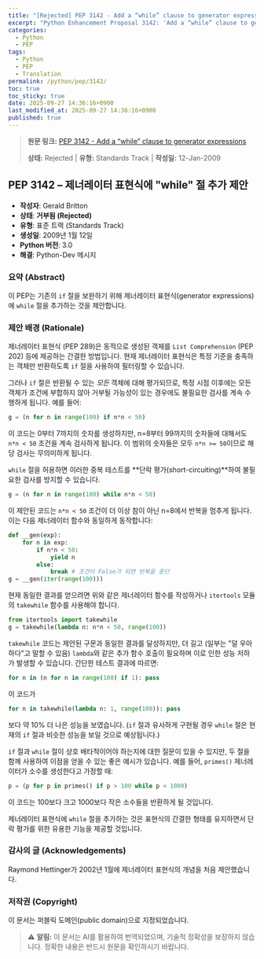 ```yaml
---
title: "[Rejected] PEP 3142 - Add a “while” clause to generator expressions"
excerpt: "Python Enhancement Proposal 3142: 'Add a “while” clause to generator expressions'에 대한 한국어 번역입니다."
categories:
  - Python
  - PEP
tags:
  - Python
  - PEP
  - Translation
permalink: /python/pep/3142/
toc: true
toc_sticky: true
date: 2025-09-27 14:36:16+0900
last_modified_at: 2025-09-27 14:36:16+0900
published: true
---
```

> **원문 링크:** [PEP 3142 - Add a “while” clause to generator expressions](https://peps.python.org/pep-3142/)
>
> **상태:** Rejected | **유형:** Standards Track | **작성일:** 12-Jan-2009

## PEP 3142 – 제너레이터 표현식에 "while" 절 추가 제안

*   **작성자**: Gerald Britton
*   **상태**: **거부됨 (Rejected)**
*   **유형**: 표준 트랙 (Standards Track)
*   **생성일**: 2009년 1월 12일
*   **Python 버전**: 3.0
*   **해결**: Python-Dev 메시지

### 요약 (Abstract)

이 PEP는 기존의 `if` 절을 보완하기 위해 제너레이터 표현식(generator expressions)에 `while` 절을 추가하는 것을 제안합니다.

### 제안 배경 (Rationale)

제너레이터 표현식 (PEP 289)은 동적으로 생성된 객체를 `List Comprehension` (PEP 202) 등에 제공하는 간결한 방법입니다. 현재 제너레이터 표현식은 특정 기준을 충족하는 객체만 반환하도록 `if` 절을 사용하여 필터링할 수 있습니다.

그러나 `if` 절은 반환될 수 있는 *모든* 객체에 대해 평가되므로, 특정 시점 이후에는 모든 객체가 조건에 부합하지 않아 거부될 가능성이 있는 경우에도 불필요한 검사를 계속 수행하게 됩니다. 예를 들어:

```python
g = (n for n in range(100) if n*n < 50)
```

이 코드는 0부터 7까지의 숫자를 생성하지만, n=8부터 99까지의 숫자들에 대해서도 `n*n < 50` 조건을 계속 검사하게 됩니다. 이 범위의 숫자들은 모두 `n*n >= 50`이므로 해당 검사는 무의미하게 됩니다.

`while` 절을 허용하면 이러한 중복 테스트를 **단락 평가(short-circuiting)**하여 불필요한 검사를 방지할 수 있습니다.

```python
g = (n for n in range(100) while n*n < 50)
```

이 제안된 코드는 `n*n < 50` 조건이 더 이상 참이 아닌 n=8에서 반복을 멈추게 됩니다. 이는 다음 제너레이터 함수와 동일하게 동작합니다:

```python
def __gen(exp):
    for n in exp:
        if n*n < 50:
            yield n
        else:
            break # 조건이 False가 되면 반복을 중단
g = __gen(iter(range(100)))
```

현재 동일한 결과를 얻으려면 위와 같은 제너레이터 함수를 작성하거나 `itertools` 모듈의 `takewhile` 함수를 사용해야 합니다.

```python
from itertools import takewhile
g = takewhile(lambda n: n*n < 50, range(100))
```

`takewhile` 코드는 제안된 구문과 동일한 결과를 달성하지만, 더 길고 (일부는 "덜 우아하다"고 말할 수 있음) `lambda`와 같은 추가 함수 호출이 필요하며 이로 인한 성능 저하가 발생할 수 있습니다. 간단한 테스트 결과에 따르면:

```python
for n in (n for n in range(100) if 1): pass
```
이 코드가
```python
for n in takewhile(lambda n: 1, range(100)): pass
```
보다 약 10% 더 나은 성능을 보였습니다. (`if` 절과 유사하게 구현될 경우 `while` 절은 현재의 `if` 절과 비슷한 성능을 보일 것으로 예상됩니다.)

`if` 절과 `while` 절이 상호 배타적이어야 하는지에 대한 질문이 있을 수 있지만, 두 절을 함께 사용하여 이점을 얻을 수 있는 좋은 예시가 있습니다. 예를 들어, `primes()` 제너레이터가 소수를 생성한다고 가정할 때:

```python
p = (p for p in primes() if p > 100 while p < 1000)
```

이 코드는 100보다 크고 1000보다 작은 소수들을 반환하게 될 것입니다.

제너레이터 표현식에 `while` 절을 추가하는 것은 표현식의 간결한 형태를 유지하면서 단락 평가를 위한 유용한 기능을 제공할 것입니다.

### 감사의 글 (Acknowledgements)

Raymond Hettinger가 2002년 1월에 제너레이터 표현식의 개념을 처음 제안했습니다.

### 저작권 (Copyright)

이 문서는 퍼블릭 도메인(public domain)으로 지정되었습니다.

> ⚠️ **알림:** 이 문서는 AI를 활용하여 번역되었으며, 기술적 정확성을 보장하지 않습니다. 정확한 내용은 반드시 원문을 확인하시기 바랍니다.